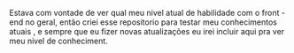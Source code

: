 Estava  com vontade de ver qual meu nivel atual de  habilidade com  o front - end no geral, então  criei esse repositorio  para testar meu conhecimentos atuais ,  e sempre que eu fizer novas atualizações eu irei incluir aqui pra ver meu nivel de conheciment.
